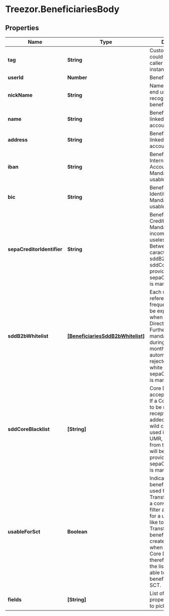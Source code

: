 # Treezor.BeneficiariesBody

## Properties
Name | Type | Description | Notes
------------ | ------------- | ------------- | -------------
**tag** | **String** | Custom data that could be used by caller to search the instance. | [optional] 
**userId** | **Number** | Beneficiary&#x27;s userId | 
**nickName** | **String** | Name choosen by end user to easily recognize the beneficiary. | [optional] 
**name** | **String** | Beneficiary name, linked to bank account. | 
**address** | **String** | Beneficiary address, linked to bank account. | [optional] 
**iban** | **String** | Beneficiary International Bank Account Number. Mandatory if usableForSct is true. | [optional] 
**bic** | **String** | Beneficiary Bank Identifier Code. Mandatory if usableForSct is true. | [optional] 
**sepaCreditorIdentifier** | **String** | Beneficiary SEPA Creditor Identifier. Mandatory to validate incoming direct debit, useless other wise. Between 8 and 35 caracters. If sddB2bWhitelist or sddCoreBlacklist is provided then sepaCreditorIdentifier is mandatory. | [optional] 
**sddB2bWhitelist** | [**[BeneficiariesSddB2bWhitelist]**](BeneficiariesSddB2bWhitelist.md) | Each unique mandate reference, with its frequency type, must be explicitely allowed when doing B2B Direct Debit. Furthermore, a mandate not used during more than 36 months will be automatically rejected even if in the white list. If provided, sepaCreditorIdentifier is mandatory. | [optional] 
**sddCoreBlacklist** | **[String]** | Core Direct Debit are accepted by default. If a Core mandate is to be refused on reception, it has to be added to this list. If wild char * (star) is used instead of a UMR, all Direct Debit from this beneficiary will be refused. If provided, sepaCreditorIdentifier is mandatory. | [optional] 
**usableForSct** | **Boolean** | Indicated if the beneficiary can be used for SEPA Credit Transfer. This field is a conveniant way to filter all beneficiaries for a user that would like to do a Credit Transfer. Indeed, beneficaries are created automatically when receiving a Core Direct Debit and therefor by looking at the list you won&#x27;t be able to idnetify which beneficary to use on SCT. | [optional] [default to false]
**fields** | **[String]** | List of the object&#x27;s properties you want to pick up. | [optional] 
